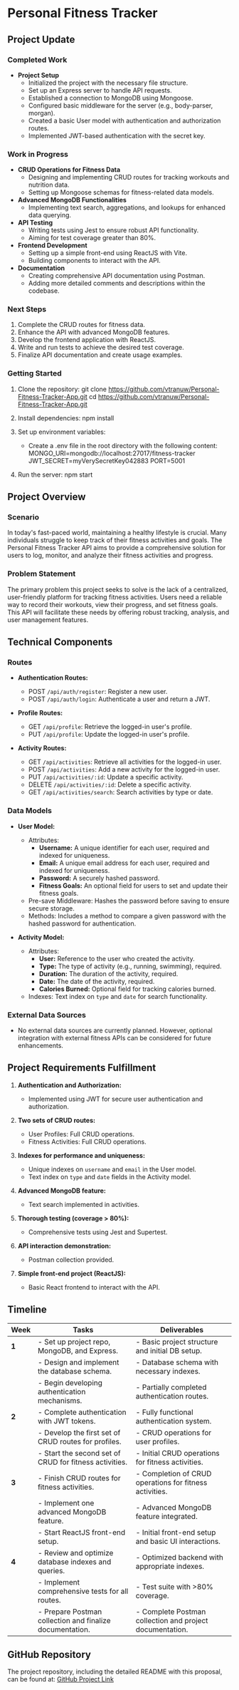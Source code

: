 # Personal Fitness Tracker

## Project Update

### Completed Work

- **Project Setup**
  - Initialized the project with the necessary file structure.
  - Set up an Express server to handle API requests.
  - Established a connection to MongoDB using Mongoose.
  - Configured basic middleware for the server (e.g., body-parser, morgan).
  - Created a basic User model with authentication and authorization routes.
  - Implemented JWT-based authentication with the secret key.

### Work in Progress

- **CRUD Operations for Fitness Data**
  - Designing and implementing CRUD routes for tracking workouts and nutrition data.
  - Setting up Mongoose schemas for fitness-related data models.
- **Advanced MongoDB Functionalities**
  - Implementing text search, aggregations, and lookups for enhanced data querying.
- **API Testing**
  - Writing tests using Jest to ensure robust API functionality.
  - Aiming for test coverage greater than 80%.
- **Frontend Development**
  - Setting up a simple front-end using ReactJS with Vite.
  - Building components to interact with the API.
- **Documentation**
  - Creating comprehensive API documentation using Postman.
  - Adding more detailed comments and descriptions within the codebase.

### Next Steps

1. Complete the CRUD routes for fitness data.
2. Enhance the API with advanced MongoDB features.
3. Develop the frontend application with ReactJS.
4. Write and run tests to achieve the desired test coverage.
5. Finalize API documentation and create usage examples.

### Getting Started

1. Clone the repository:
   git clone https://github.com/vtranuw/Personal-Fitness-Tracker-App.git
   cd https://github.com/vtranuw/Personal-Fitness-Tracker-App.git

2. Install dependencies:
   npm install
3. Set up environment variables:
   - Create a .env file in the root directory with the following content:
     MONGO_URI=mongodb://localhost:27017/fitness-tracker
     JWT_SECRET=myVerySecretKey042883
     PORT=5001
4. Run the server:
   npm start

## Project Overview

### Scenario

In today's fast-paced world, maintaining a healthy lifestyle is crucial. Many individuals struggle to keep track of their fitness activities and goals. The Personal Fitness Tracker API aims to provide a comprehensive solution for users to log, monitor, and analyze their fitness activities and progress.

### Problem Statement

The primary problem this project seeks to solve is the lack of a centralized, user-friendly platform for tracking fitness activities. Users need a reliable way to record their workouts, view their progress, and set fitness goals. This API will facilitate these needs by offering robust tracking, analysis, and user management features.

## Technical Components

### Routes

- **Authentication Routes:**

  - POST `/api/auth/register`: Register a new user.
  - POST `/api/auth/login`: Authenticate a user and return a JWT.

- **Profile Routes:**

  - GET `/api/profile`: Retrieve the logged-in user's profile.
  - PUT `/api/profile`: Update the logged-in user's profile.

- **Activity Routes:**
  - GET `/api/activities`: Retrieve all activities for the logged-in user.
  - POST `/api/activities`: Add a new activity for the logged-in user.
  - PUT `/api/activities/:id`: Update a specific activity.
  - DELETE `/api/activities/:id`: Delete a specific activity.
  - GET `/api/activities/search`: Search activities by type or date.

### Data Models

- **User Model:**

  - Attributes:
    - **Username:** A unique identifier for each user, required and indexed for uniqueness.
    - **Email:** A unique email address for each user, required and indexed for uniqueness.
    - **Password:** A securely hashed password.
    - **Fitness Goals:** An optional field for users to set and update their fitness goals.
  - Pre-save Middleware: Hashes the password before saving to ensure secure storage.
  - Methods: Includes a method to compare a given password with the hashed password for authentication.

- **Activity Model:**
  - Attributes:
    - **User:** Reference to the user who created the activity.
    - **Type:** The type of activity (e.g., running, swimming), required.
    - **Duration:** The duration of the activity, required.
    - **Date:** The date of the activity, required.
    - **Calories Burned:** Optional field for tracking calories burned.
  - Indexes: Text index on `type` and `date` for search functionality.

### External Data Sources

- No external data sources are currently planned. However, optional integration with external fitness APIs can be considered for future enhancements.

## Project Requirements Fulfillment

1. **Authentication and Authorization:**

   - Implemented using JWT for secure user authentication and authorization.

2. **Two sets of CRUD routes:**

   - User Profiles: Full CRUD operations.
   - Fitness Activities: Full CRUD operations.

3. **Indexes for performance and uniqueness:**

   - Unique indexes on `username` and `email` in the User model.
   - Text index on `type` and `date` fields in the Activity model.

4. **Advanced MongoDB feature:**

   - Text search implemented in activities.

5. **Thorough testing (coverage > 80%):**

   - Comprehensive tests using Jest and Supertest.

6. **API interaction demonstration:**

   - Postman collection provided.

7. **Simple front-end project (ReactJS):**
   - Basic React frontend to interact with the API.

## Timeline

| **Week** | **Tasks**                                                | **Deliverables**                                         |
| -------- | -------------------------------------------------------- | -------------------------------------------------------- |
| **1**    | - Set up project repo, MongoDB, and Express.             | - Basic project structure and initial DB setup.          |
|          | - Design and implement the database schema.              | - Database schema with necessary indexes.                |
|          | - Begin developing authentication mechanisms.            | - Partially completed authentication routes.             |
| **2**    | - Complete authentication with JWT tokens.               | - Fully functional authentication system.                |
|          | - Develop the first set of CRUD routes for profiles.     | - CRUD operations for user profiles.                     |
|          | - Start the second set of CRUD for fitness activities.   | - Initial CRUD operations for fitness activities.        |
| **3**    | - Finish CRUD routes for fitness activities.             | - Completion of CRUD operations for fitness activities.  |
|          | - Implement one advanced MongoDB feature.                | - Advanced MongoDB feature integrated.                   |
|          | - Start ReactJS front-end setup.                         | - Initial front-end setup and basic UI interactions.     |
| **4**    | - Review and optimize database indexes and queries.      | - Optimized backend with appropriate indexes.            |
|          | - Implement comprehensive tests for all routes.          | - Test suite with >80% coverage.                         |
|          | - Prepare Postman collection and finalize documentation. | - Complete Postman collection and project documentation. |

## GitHub Repository

The project repository, including the detailed README with this proposal, can be found at: [GitHub Project Link](https://github.com/vtranuw/Personal-Fitness-Tracker-API)
